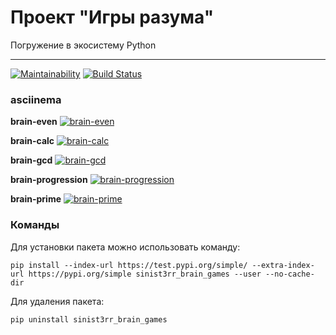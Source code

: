 #  Проект "Игры разума"

Погружение в экосистему Python

---
[![Maintainability](https://api.codeclimate.com/v1/badges/811f8bef0daed62f80f8/maintainability)](https://codeclimate.com/github/sinist3rr/python-project-lvl1/maintainability)
[![Build Status](https://travis-ci.org/sinist3rr/python-project-lvl1.svg?branch=master)](https://travis-ci.org/sinist3rr/python-project-lvl1)

### asciinema

**brain-even**
[![brain-even](https://asciinema.org/a/L4KeGB8RhkHt1mqAJgxVGsnYQ.svg)](https://asciinema.org/a/L4KeGB8RhkHt1mqAJgxVGsnYQ)

**brain-calc**
[![brain-calc](https://asciinema.org/a/7PrWdHnP5Py2JSWtn1vGFVKGD.svg)](https://asciinema.org/a/7PrWdHnP5Py2JSWtn1vGFVKGD)

**brain-gcd**
[![brain-gcd](https://asciinema.org/a/20HjMjyq5YDQMYFv3kb4UnN8Q.svg)](https://asciinema.org/a/20HjMjyq5YDQMYFv3kb4UnN8Q)

**brain-progression**
[![brain-progression](https://asciinema.org/a/PqbqTcWiHStzyNcACkQsSGGMo.svg)](https://asciinema.org/a/PqbqTcWiHStzyNcACkQsSGGMo)

**brain-prime**
[![brain-prime](https://asciinema.org/a/HAzFALFpqX2PEdqXOmhnMZihe.svg)](https://asciinema.org/a/HAzFALFpqX2PEdqXOmhnMZihe)

### Команды
Для установки пакета можно использовать команду:
```
pip install --index-url https://test.pypi.org/simple/ --extra-index-url https://pypi.org/simple sinist3rr_brain_games --user --no-cache-dir
```

Для удаления пакета:
```
pip uninstall sinist3rr_brain_games
```

